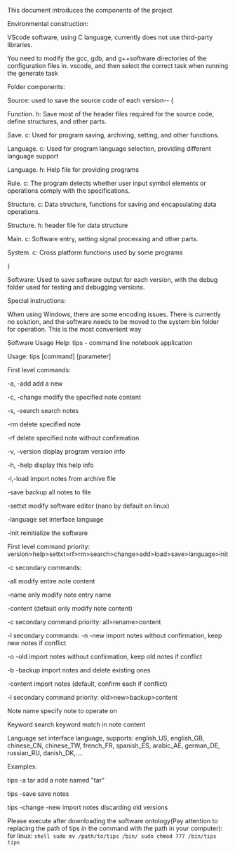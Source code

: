 This document introduces the components of the project

Environmental construction:

VScode software, using C language, currently does not use third-party libraries.

You need to modify the gcc, gdb, and g++software directories of the configuration files in. vscode, and then select the correct task when running the generate task

Folder components:

Source: used to save the source code of each version-- {

Function. h: Save most of the header files required for the source code, define structures, and other parts.

Save. c: Used for program saving, archiving, setting, and other functions.

Language. c: Used for program language selection, providing different language support

Language. h: Help file for providing programs

Rule. c: The program detects whether user input symbol elements or operations comply with the specifications.

Structure. c: Data structure, functions for saving and encapsulating data operations.

Structure. h: header file for data structure

Main. c: Software entry, setting signal processing and other parts.

System. c: Cross platform functions used by some programs

}


Software: Used to save software output for each version, with the debug folder used for testing and debugging versions.

Special instructions:

When using Windows, there are some encoding issues. There is currently no solution, and the software needs to be moved to the system bin folder for operation. This is the most convenient way

Software Usage Help: 
 tips - command line notebook application

Usage:
 tips [command] [parameter]

First level commands:

-a, -add <note name> add a new 

-c, -change <note name> modify the specified note content

-s, -search <keyword> search notes

-rm delete specified note 

-rf delete specified note without confirmation

-v, -version display program version info

-h, -help display this help info

-l,-load import notes from archive file

-save backup all notes to file

-settxt modify software editor (nano by default on linux)

-language <language> set interface language

-init reinitialize the software

First level command priority: version>help>settxt>rf>rm>search>change>add>load>save>language>init


-c secondary commands:

-all modify entire note content

-name only modify note entry name

-content (default only modify note content)

-c secondary command priority: all>rename>content



-l secondary commands:
-n -new import notes without confirmation, keep new notes if conflict

-o -old import notes without confirmation, keep old notes if conflict

-b -backup import notes and delete existing ones

-content import notes (default, confirm each if conflict)

-l secondary command priority: old>new>backup>content

Note name specify note to operate on

Keyword search keyword match in note content

Language set interface language, supports: english_US, english_GB, chinese_CN, chinese_TW, french_FR, spanish_ES, arabic_AE, german_DE, russian_RU, danish_DK,....

Examples:

 tips -a tar add a note named "tar"

 tips -save save notes

 tips -change -new import notes discarding old versions

Please execute after downloading the software ontology(Pay attention to replacing the path of tips in the command with the path in your computer):
    for linux:
    ```shell
      sudo mv /path/to/tips /bin/
      sudo chmod 777 /bin/tips
      tips
    ```